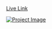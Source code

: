 [Live Link](https://codesperk.github.io/new-year-journey/)

[![Project Image](https://i.ibb.co/hV5GRg2/A1-New-Year-Journey.jpg)](https://codesperk.github.io/new-year-journey/)
